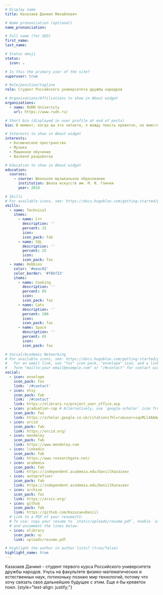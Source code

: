 ```yaml
---
# Display name
title: Казазаев Даниил Михайлович

# Name pronunciation (optional)
name_pronunciation:

# Full name (for SEO)
first_name:
last_name:

# Status emoji
status:
  icon: ☕️

# Is this the primary user of the site?
superuser: true

# Role/position/tagline
role: Студент Российского университета дружбы народров

# Organizations/Affiliations to show in About widget
organizations:
  - name: RUDN University
    url: https://www.rudn.ru/

# Short bio (displayed in user profile at end of posts)
bio: В момент, когда вы это читаете, я жажду поесть креветок, но вместо того, чтобы их есть, я учусь

# Interests to show in About widget
interests:
  - Космическое пространство
  - Музыка
  - Машинное обучение
  - Backend разработка

# Education to show in About widget
education:
  courses:
    - course: Школьное музыкальное образование
      institution: Школа искусств им. М. И. Глинки
      year: 2018

# Skills
# For available icons, see: https://docs.hugoblox.com/getting-started/page-builder/#icons
skills:
  - name: Technical
    items:
      - name: C++
        description: ''
        percent: 15
        icon:
        icon_pack: fab
      - name: SQL
        description: ''
        percent: 25
        icon: 
        icon_pack: fas
  - name: Hobbies
    color: '#eeac02'
    color_border: '#f0bf23'
    items:
      - name: Cooking
        description: ''
        percent: 85
        icon:
        icon_pack: fas
      - name: Cats
        description: ''
        percent: 100
        icon:
        icon_pack: fas
      - name: Space
        description: ''
        percent: 65
        icon: 
        icon_pack: fas

# Social/Academic Networking
# For available icons, see: https://docs.hugoblox.com/getting-started/page-builder/#icons
#   For an email link, use "fas" icon pack, "envelope" icon, and a link in the
#   form "mailto:your-email@example.com" or "/#contact" for contact widget.
social:
  - icon: envelope
    icon_pack: fas
    link: '/#contact'
  - icon: etsy
    icon_pack: fab
    link: '/#contact'
    link: https://elibrary.ru/project_user_office.asp
  - icon: graduation-cap # Alternatively, use `google-scholar` icon from `ai` icon pack
    icon_pack: fas
    link: https://scholar.google.co.uk/citations?hl=ru&user=iqvMLl4AAAAJ&scilu=&scisig=ANVigOsAAAAAZiz-xWM4vJXM7AtYZi4JXjwXdfY&gmla=ABOlHixUcatrsMrzZCngPKS4CcXLOxCka_7pddLKQCr_C6uXtxagYAjT_S08Ez92S0JccJorn-2PcCABFkNZ8iy3HUV1c0_-ZR8MlBQYLBwsD0VEaL13d7TOhSvzWR7ruQLajpV_SMQCwg&sciund=6884275226109620540
  - icon: orcid
    icon_pack: fab
    link: https://orcid.org/
  - icon: mendeley
    icon_pack: fab
    link: https://www.mendeley.com
  - icon: linkedin
    icon_pack: fab
    link: https://www.researchgate.net/
  - icon: academia
    icon_pack: fab
    link: https://independent.academia.edu/DaniilKazazaev
  - icon: autoprefixer
    icon_pack: fab
    link: https://independent.academia.edu/DaniilKazazaev
  - icon: archive
    icon_pack: fas
    link: https://arxiv.org/
  - icon: github
    icon_pack: fab
    link: https://github.com/KazazaevDaniil
  # Link to a PDF of your resume/CV.
  # To use: copy your resume to `static/uploads/resume.pdf`, enable `ai` icons in `params.yaml`,
  # and uncomment the lines below.
  - icon: elibrary
    icon_pack: ai
    link: uploads/resume.pdf

# Highlight the author in author lists? (true/false)
highlight_name: true
---
```


Казазаев Даниил - студент первого курса Российского университета дружбы народов. Учусь на факультете физико-математических и естественных наук, потихоньку познаю мир технологий, потому что хочу связать свое дальнейшее будущее с этим. Еще я бы креветок поел.
{style="text-align: justify;"}
